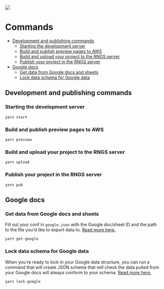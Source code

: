 ![](https://graphics.thomsonreuters.com/style-assets/images/logos/reuters-graphics-logo/svg/graphics-logo-color-dark.svg)

# Commands

- [Development and publishing commands](#development-and-publishing-commands)
  - [Starting the development server](#starting-the-development-server)
  - [Build and publish preview pages to AWS](#build-and-publish-preview-pages-to-aws)
  - [Build and upload your project to the RNGS server](#build-and-upload-your-project-to-the-rngs-server)
  - [Publish your project in the RNGS server](#publish-your-project-in-the-rngs-server)
- [Google docs](#google-docs)
  - [Get data from Google docs and sheets](#get-data-from-google-docs-and-sheets)
  - [Lock data schema for Google data](#lock-data-schema-for-google-data)

## Development and publishing commands

### Starting the development server

```
yarn start
```

### Build and publish preview pages to AWS

```
yarn preview
```

### Build and upload your project to the RNGS server

```
yarn upload
```

### Publish your project in the RNGS server

```
yarn pub
```

## Google docs

### Get data from Google docs and sheets

Fill out your conf in `google.json` with the Google doc/sheet ID and the path to the file you'd like to export data to. [Read more here.](https://github.com/reuters-graphics/graphics-bin/blob/master/docs/get-google-docs.md#conf)

```
yarn get-google
```

### Lock data schema for Google data

When you're ready to lock in your Google data structure, you can run a command that will create JSON schema that will check the data pulled from your Google docs will always conform to your schema. [Read more here.](https://github.com/reuters-graphics/graphics-bin/blob/master/docs/lock-google-docs.md#lock-google-docs)

```
yarn lock-google
```
